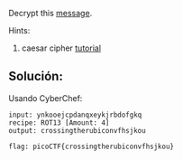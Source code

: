 Decrypt this [message](https://jupiter.challenges.picoctf.org/static/49f31c8f17817dc2d367428c9e5ab0bc/ciphertext).

Hints:
1. caesar cipher [tutorial](https://learncryptography.com/classical-encryption/caesar-cipher)

## Solución:
Usando CyberChef:
```
input: ynkooejcpdanqxeykjrbdofgkq
recipe: ROT13 [Amount: 4]
output: crossingtherubiconvfhsjkou

flag: picoCTF{crossingtherubiconvfhsjkou} 
```